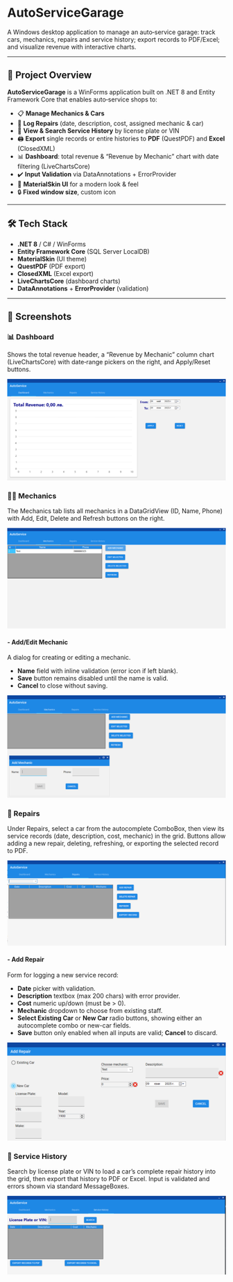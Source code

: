 # AutoServiceGarage

A Windows desktop application to manage an auto‐service garage: track cars, mechanics, repairs and service history; export records to PDF/Excel; and visualize revenue with interactive charts.

---

## 🚗 Project Overview

**AutoServiceGarage** is a WinForms application built on .NET 8 and Entity Framework Core that enables auto‐service shops to:

- 📋 **Manage Mechanics & Cars**  
- 🔧 **Log Repairs** (date, description, cost, assigned mechanic & car)  
- 📜 **View & Search Service History** by license plate or VIN  
- 🖨️ **Export** single records or entire histories to **PDF** (QuestPDF) and **Excel** (ClosedXML)  
- 📊 **Dashboard**: total revenue & “Revenue by Mechanic” chart with date filtering (LiveChartsCore)  
- ✔️ **Input Validation** via DataAnnotations + ErrorProvider  
- 🎨 **MaterialSkin UI** for a modern look & feel  
- 🔒 **Fixed window size**, custom icon

---

## 🛠️ Tech Stack

- **.NET 8** / C# / WinForms  
- **Entity Framework Core** (SQL Server LocalDB)  
- **MaterialSkin** (UI theme)  
- **QuestPDF** (PDF export)  
- **ClosedXML** (Excel export)  
- **LiveChartsCore** (dashboard charts)  
- **DataAnnotations** + **ErrorProvider** (validation)  

---

## 📸 Screenshots

### 📊 Dashboard

Shows the total revenue header, a “Revenue by Mechanic” column chart (LiveChartsCore) with date‐range pickers on the right, and Apply/Reset buttons.

![Dashboard view](screenshots/Dashboard.png)

### 👨‍🔧 Mechanics

The Mechanics tab lists all mechanics in a DataGridView (ID, Name, Phone) with Add, Edit, Delete and Refresh buttons on the right.

![Mechanics view](screenshots/Mechanics.png)

#### - Add/Edit Mechanic

A dialog for creating or editing a mechanic.  
- **Name** field with inline validation (error icon if left blank).  
- **Save** button remains disabled until the name is valid.  
- **Cancel** to close without saving.

![Add Mechanic dialog](screenshots/AddMechanic.png)


### 🔧 Repairs

Under Repairs, select a car from the autocomplete ComboBox, then view its service records (date, description, cost, mechanic) in the grid. Buttons allow adding a new repair, deleting, refreshing, or exporting the selected record to PDF.

![Repairs view](screenshots/Repairs.png)

#### - Add Repair

Form for logging a new service record:  
- **Date** picker with validation.  
- **Description** textbox (max 200 chars) with error provider.  
- **Cost** numeric up/down (must be > 0).  
- **Mechanic** dropdown to choose from existing staff.  
- **Select Existing Car** or **New Car** radio buttons, showing either an autocomplete combo or new-car fields.  
- **Save** button only enabled when all inputs are valid; **Cancel** to discard.

![Add Repair dialog](screenshots/AddRepair.png)

### 📜 Service History

Search by license plate or VIN to load a car’s complete repair history into the grid, then export that history to PDF or Excel. Input is validated and errors shown via standard MessageBoxes.

![Service History view](screenshots/ServiceHistory.png)
